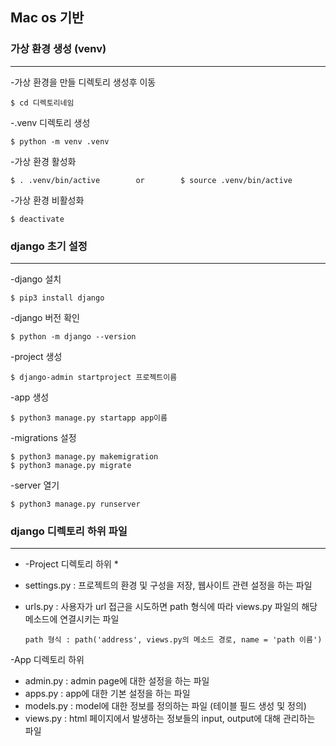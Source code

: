 ## Mac os 기반
### 가상 환경 생성 (venv)
-------------------------------------------------------

-가상 환경을 만들 디렉토리 생성후 이동
```
$ cd 디렉토리네임
```

-.venv 디렉토리 생성
```
$ python -m venv .venv
```

-가상 환경 활성화
```
$ . .venv/bin/active        or        $ source .venv/bin/active
```

-가상 환경 비활성화
```
$ deactivate
```



### django 초기 설정
---------------------------------------------------------

-django 설치
```
$ pip3 install django
```

-django 버전 확인
```
$ python -m django --version
```

-project 생성
```
$ django-admin startproject 프로젝트이름
```

-app 생성
```
$ python3 manage.py startapp app이름
```

-migrations 설정
```
$ python3 manage.py makemigration
$ python3 manage.py migrate
```

-server 열기
```
$ python3 manage.py runserver
```


### django 디렉토리 하위 파일
-----------------------------------------------------
* -Project 디렉토리 하위 *
* settings.py : 프로젝트의 환경 및 구성을 저장, 웹사이트 관련 설정을 하는 파일
* urls.py : 사용자가 url 접근을 시도하면 path 형식에 따라 views.py 파일의 해당 메소드에 연결시키는 파일

      path 형식 : path('address', views.py의 메소드 경로, name = 'path 이름')

-App 디렉토리 하위
* admin.py : admin page에 대한 설정을 하는 파일
* apps.py : app에 대한 기본 설정을 하는 파일
* models.py : model에 대한 정보를 정의하는 파일 (테이블 필드 생성 및 정의)
* views.py : html 페이지에서 발생하는 정보들의 input, output에 대해 관리하는 파일
